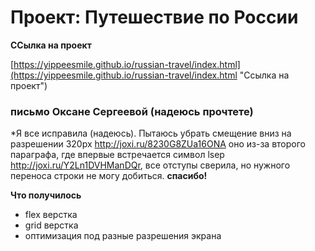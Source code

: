# Проект: Путешествие по России

**ССылка на проект**

[https://yippeesmile.github.io/russian-travel/index.html](https://yippeesmile.github.io/russian-travel/index.html "Ссылка на проект")

### письмо Оксане Сергеевой (надеюсь прочтете)

*Я все исправила (надеюсь). Пытаюсь убрать смещение вниз на разрешении 320px http://joxi.ru/8230G8ZUa16ONA оно из-за второго параграфа, где впервые встречается символ lsep http://joxi.ru/Y2Ln1DVHManDQr, все отступы сверила, но нужного переноса строки не могу добиться.
**спасибо!**


**Что получилось**
* flex верстка
* grid верстка
* оптимизация под разные разрешения экрана

